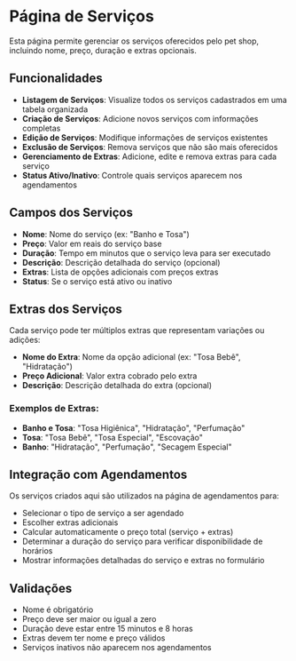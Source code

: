 # Página de Serviços

Esta página permite gerenciar os serviços oferecidos pelo pet shop, incluindo nome, preço, duração e extras opcionais.

## Funcionalidades

- **Listagem de Serviços**: Visualize todos os serviços cadastrados em uma tabela organizada
- **Criação de Serviços**: Adicione novos serviços com informações completas
- **Edição de Serviços**: Modifique informações de serviços existentes
- **Exclusão de Serviços**: Remova serviços que não são mais oferecidos
- **Gerenciamento de Extras**: Adicione, edite e remova extras para cada serviço
- **Status Ativo/Inativo**: Controle quais serviços aparecem nos agendamentos

## Campos dos Serviços

- **Nome**: Nome do serviço (ex: "Banho e Tosa")
- **Preço**: Valor em reais do serviço base
- **Duração**: Tempo em minutos que o serviço leva para ser executado
- **Descrição**: Descrição detalhada do serviço (opcional)
- **Extras**: Lista de opções adicionais com preços extras
- **Status**: Se o serviço está ativo ou inativo

## Extras dos Serviços

Cada serviço pode ter múltiplos extras que representam variações ou adições:

- **Nome do Extra**: Nome da opção adicional (ex: "Tosa Bebê", "Hidratação")
- **Preço Adicional**: Valor extra cobrado pelo extra
- **Descrição**: Descrição detalhada do extra (opcional)

### Exemplos de Extras:
- **Banho e Tosa**: "Tosa Higiênica", "Hidratação", "Perfumação"
- **Tosa**: "Tosa Bebê", "Tosa Especial", "Escovação"
- **Banho**: "Hidratação", "Perfumação", "Secagem Especial"

## Integração com Agendamentos

Os serviços criados aqui são utilizados na página de agendamentos para:

- Selecionar o tipo de serviço a ser agendado
- Escolher extras adicionais
- Calcular automaticamente o preço total (serviço + extras)
- Determinar a duração do serviço para verificar disponibilidade de horários
- Mostrar informações detalhadas do serviço e extras no formulário

## Validações

- Nome é obrigatório
- Preço deve ser maior ou igual a zero
- Duração deve estar entre 15 minutos e 8 horas
- Extras devem ter nome e preço válidos
- Serviços inativos não aparecem nos agendamentos 